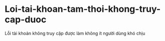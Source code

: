 # Loi-tai-khoan-tam-thoi-khong-truy-cap-duoc
Lỗi tài khoản không truy cập được làm không ít người dùng khó chịu
